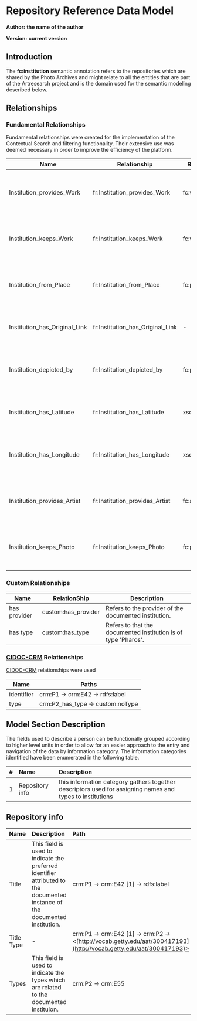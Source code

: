 # Repository Reference Data Model

__Author:__ __the name of the author__

__Version:__ __current version__

## Introduction

The __fc:institution__ semantic annotation refers to the repositories which are shared by the Photo Archives and might relate to all the entities that are part of the Artresearch project and is the domain used for the semantic modeling described below.

## Relationships
### Fundamental  Relationships 

Fundamental relationships were created for the implementation of the Contextual Search and filtering functionality. Their extensive use was deemed necessary in order to improve the efficiency of the platform. 

|Name|Relationship|Range|Description|
|--|--|--|---|
|Institution_provides_Work|fr:Institution_provides_Work|fc:work|Refers to the works which the documented institution provides.|
|Institution_keeps_Work|fr:Institution_keeps_Work|fc:work|Refers to the works which the documented institution keeps.|
|Institution_from_Place|fr:Institution_from_Place|fc:place|Refers to the loacation of the documented institution.|
|Institution_has_Original_Link|fr:Institution_has_Original_Link| - |Refers to the original link of the documented institution.|
|Institution_depicted_by|fr:Institution_depicted_by|fc:photo|Refers to the photo which depicts the documented institution.|
|Institution_has_Latitude|fr:Institution_has_Latitude|xsd:string|Refers to the Latitude of the documente institution.|
|Institution_has_Longitude|fr:Institution_has_Longitude|xsd:string|Refers to the Longitude of the documents institution.|
|Institution_provides_Artist|fr:Institution_provides_Artist|fc:artist|Refers to the artists that the documented institution provides|
|Institution_keeps_Photo|fr:Institution_keeps_Photo|fc:photo|Refers to the photos that the documented institution provides|



### Custom Relationships 

|Name|RelationShip|Description
|----|----|----|
|has provider|custom:has_provider|Refers to the provider of the documented institution.|
|has type|custom:has_type|Refers to that the documented institution is of type 'Pharos'.|

### [CIDOC-CRM](cidoc-crm.org) Relationships 

[CIDOC-CRM](cidoc-crm.org) relationships were used

|Name|Paths|
|----|----|
|identifier|crm:P1 &rarr; crm:E42 &rarr; rdfs:label|
|type|crm:P2_has_type &rarr; custom:noType|


## Model Section Description

The fields used to describe a person can be functionally grouped according to higher level units in order to allow for an easier approach to the entry and navigation of the data by information category. The information categories identified have been enumerated in the following table.

|        #  |   Name             |    Description                                                 |   
|----------:|:-------------------|:---------------------------------------------------------------|
|        1  |   Repository info      |    this information category gathers  together descriptors  used for assigning names and types to institutions|




## Repository info

|Name|Description|Path|
|:--|:---------|:--|
|Title|This field is used to indicate the preferred identifier attributed to the documented instance of the documented institution.|crm:P1 &rarr; crm:E42 [1] &rarr; rdfs:label|
|Title Type|-|crm:P1 &rarr; crm:E42 [1] &rarr; crm:P2 &rarr; <[http://vocab.getty.edu/aat/300417193](http://vocab.getty.edu/aat/300417193)> |
|Types|This field is used to indicate the types which are related to the documented instituion.| crm:P2 &rarr; crm:E55|




